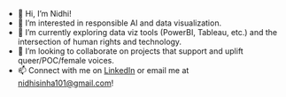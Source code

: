 - 👋 Hi, I’m Nidhi! 
- 👀 I’m interested in responsible AI and data visualization. 
- 🌱 I’m currently exploring data viz tools (PowerBI, Tableau, etc.) and the intersection of human rights and technology. 
- 💞️ I’m looking to collaborate on projects that support and uplift queer/POC/female voices. 
- 📫 Connect with me on [LinkedIn](http://linkedin.com/in/nidhi-sinha-022320a8) or email me at nidhisinha101@gmail.com!  

<!---
nidhisinha11/nidhisinha11 is a ✨ special ✨ repository because its `README.md` (this file) appears on your GitHub profile.
You can click the Preview link to take a look at your changes.
--->
